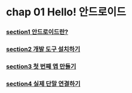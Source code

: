 # chap 01 Hello! 안드로이드

### [section1 안드로이드란?](https://github.com/hyunmin0317/AndroidProgramming/blob/master/chap01/section1/chap01-1.md)
### [section2 개발 도구 설치하기](https://github.com/hyunmin0317/AndroidProgramming/blob/master/chap01/section2/chap01-2.md)
### [section3 첫 번째 앱 만들기](https://github.com/hyunmin0317/AndroidProgramming/blob/master/chap01/section3/github/chap01-3.md)

### [section4 실제 단말 연결하기](https://github.com/hyunmin0317/AndroidProgramming/blob/master/chap01/section4/chap01-4.md)